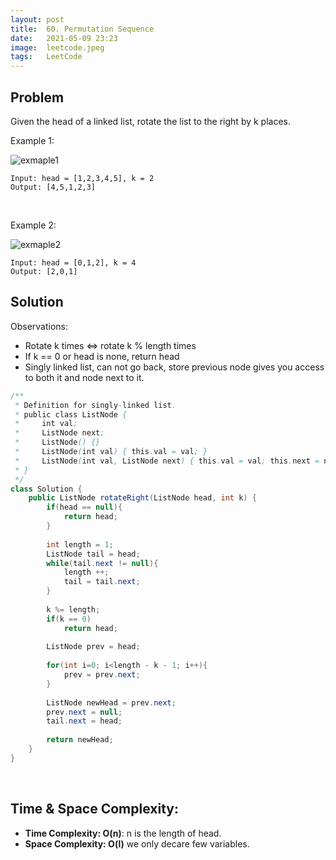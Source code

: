 ```yaml
---
layout: post 
title:  60. Permutation Sequence
date:   2021-05-09 23:23
image:  leetcode.jpeg
tags:   LeetCode
---
```


## Problem

Given the head of a linked list, rotate the list to the right by k places.

Example 1:

![exmaple1](https://assets.leetcode.com/uploads/2020/11/13/rotate1.jpg)

```
Input: head = [1,2,3,4,5], k = 2
Output: [4,5,1,2,3]
```

<!-- Line breaks -->
<br />

Example 2: 

![exmaple2](https://assets.leetcode.com/uploads/2020/11/13/roate2.jpg)

```
Input: head = [0,1,2], k = 4
Output: [2,0,1]
```

## Solution

Observations:

* Rotate k times  <=> rotate k % length times
* If k == 0 or head is none, return head
* Singly linked list, can not go back, store previous node gives you access to both it and node next to it.

```java
/**
 * Definition for singly-linked list.
 * public class ListNode {
 *     int val;
 *     ListNode next;
 *     ListNode() {}
 *     ListNode(int val) { this.val = val; }
 *     ListNode(int val, ListNode next) { this.val = val; this.next = next; }
 * }
 */
class Solution {
    public ListNode rotateRight(ListNode head, int k) {
        if(head == null){
            return head;
        }
        
        int length = 1;
        ListNode tail = head;
        while(tail.next != null){
            length ++;
            tail = tail.next;
        }
        
        k %= length;
        if(k == 0)
            return head;
        
        ListNode prev = head;
      
        for(int i=0; i<length - k - 1; i++){
            prev = prev.next;
        }
        
        ListNode newHead = prev.next;
        prev.next = null;
        tail.next = head;
        
        return newHead;
    }
}
```

<!-- Line breaks -->
<br />

## Time & Space Complexity:

* **Time Complexity: O(n)**: n is the length of head.
* **Space Complexity: O(l)** we only decare few variables.